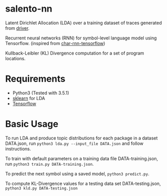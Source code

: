 # salento-nn
Latent Dirichlet Allocation (LDA) over a training dataset of traces generated from [driver](https://bitbucket.org/vijayaraghavan-murali/salento-driver-android).

Recurrent neural networks (RNN) for symbol-level language model using Tensorflow.
(inspired from [char-rnn-tensorflow](https://github.com/sherjilozair/char-rnn-tensorflow))

Kullback-Leibler (KL) Divergence computation for a set of program locations.

# Requirements
- Python3 (Tested with 3.5.1)
- [sklearn](http://scikit-learn.org/stable) for LDA
- [Tensorflow](http://www.tensorflow.org)

# Basic Usage
To run LDA and produce topic distributions for each package in a dataset DATA.json, run `python3 lda.py --input_file DATA.json` and follow instructions.

To train with default parameters on a training data file DATA-training.json, run `python3 train.py DATA-training.json`.

To predict the next symbol using a saved model, `python3 predict.py`.

To compute KL-Divergence values for a testing data set DATA-testing.json, `python3 kld.py DATA-testing.json`
